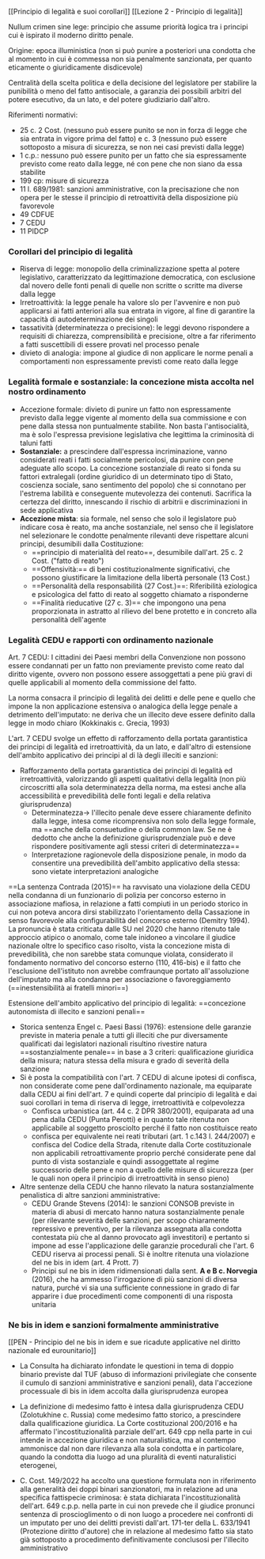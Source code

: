 [[Principio di legalità e suoi corollari]]
[[Lezione 2 - Principio di legalità]]

Nullum crimen sine lege: principio che assume priorità logica tra i principi cui è ispirato il moderno diritto penale.

Origine: epoca illuministica (non si può punire a posteriori una condotta che al momento in cui è commessa non sia penalmente sanzionata, per quanto eticamente o giuridicamente disdicevole)

Centralità della scelta politica e della decisione del legislatore per stabilire la punibilità o meno del fatto antisociale, a garanzia dei possibili arbitri del potere esecutivo, da un lato, e del potere giudiziario dall'altro.

Riferimenti normativi:
- 25 c. 2 Cost. (nessuno può essere punito se non in forza di legge che sia entrata in vigore prima del fatto) e c. 3 (nessuno può essere sottoposto a misura di sicurezza, se non nei casi previsti dalla legge)
- 1 c.p.: nessuno può essere punito per un fatto che sia espressamente previsto come reato dalla legge, né con pene che non siano da essa stabilite
- 199 cp: misure di sicurezza
- 11 l. 689/1981: sanzioni amministrative, con la precisazione che non opera per le stesse il principio di retroattività della disposizione più favorevole
- 49 CDFUE
- 7 CEDU
- 11 PIDCP

### Corollari del principio di legalità
- Riserva di legge: monopolio della criminalizzazione spetta al potere legislativo, caratterizzato da legittimazione democratica, con esclusione dal novero delle fonti penali di quelle non scritte o scritte ma diverse dalla legge
- Irretroattività: la legge penale ha valore slo per l'avvenire e non può applicarsi ai fatti anteriori alla sua entrata in vigore, al fine di garantire la capacità di autodeterminazione dei singoli
- tassatività (determinatezza o precisione): le leggi devono rispondere a requisiti di chiarezza, comprensibilità e precisione, oltre a far riferimento a fatti suscettibili di essere provati nel processo penale
- divieto di analogia: impone al giudice di non applicare le norme penali a comportamenti non espressamente previsti come reato dalla legge

### Legalità formale e sostanziale: la concezione mista accolta nel nostro ordinamento
- Accezione formale: divieto di punire un fatto non espressamente previsto dalla legge vigente al momento della sua commissione e con pene dalla stessa non puntualmente stabilite. Non basta l'antisocialità, ma è solo l'espressa previsione legislativa che legittima la criminosità di taluni fatti
- **Sostanziale:** a prescindere dall'espressa incriminazione, vanno considerati reati i fatti socialmente pericolosi, da punire con pene adeguate allo scopo. La concezione sostanziale di reato si fonda su fattori extralegali (ordine giuridico di un determinato tipo di Stato, coscienza sociale, sano sentimento del popolo) che si connotano per l'estrema labilità e conseguente mutevolezza dei contenuti. Sacrifica la certezza del diritto, innescando il rischio di arbitrii e discriminazioni in sede applicativa
- **Accezione mista**: sia formale, nel senso che solo il legislatore può indicare cosa è reato, ma anche sostanziale, nel senso che il legislatore nel selezionare le condotte penalmente rilevanti deve rispettare alcuni principi, desumibili dalla Costituzione:
	- ==principio di materialità del reato==, desumibile dall'art. 25 c. 2 Cost. ("fatto di reato")
	- ==Offensività:== di beni costituzionalmente significativi, che possono giustificare la limitazione della libertà personale (13 Cost.)
	- ==Personalità della responsabilità (27 Cost.)==: Riferibilità eziologica e psicologica del fatto di reato al soggetto chiamato a risponderne
	- ==Finalità rieducative (27 c. 3)== che impongono una pena proporzionata in astratto al rilievo del bene protetto e in concreto alla personalità dell'agente


### Legalità CEDU e rapporti con ordinamento nazionale
Art. 7 CEDU: I cittadini dei Paesi membri della Convenzione non possono essere condannati per un fatto non previamente previsto come reato dal diritto vigente, ovvero non possono essere assoggettati a pene più gravi di quelle applicabili al momento della commissione del fatto.

La norma consacra il principio di legalità dei delitti e delle pene e quello che impone la non applicazione estensiva o analogica della legge penale a detrimento dell'imputato: ne deriva che un illecito deve essere definito dalla legge in modo chiaro (Kokkinakis c. Grecia, 1993)

L'art. 7 CEDU svolge un effetto di rafforzamento della portata garantistica dei principi di legalità ed irretroattività, da un lato, e dall'altro di estensione dell'ambito applicativo dei principi al di là degli illeciti e sanzioni:
- Rafforzamento della portata garantistica dei principi di legalità ed irretroattività, valorizzando gli aspetti qualitativi della legalità (non più circoscritti alla sola determinatezza della norma, ma estesi anche alla accessibilità e prevedibilità delle fonti legali e della relativa giurisprudenza)
	- Determinatezza-> l'illecito penale deve essere chiaramente definito dalla legge, intesa come ricomprensiva non solo della legge formale, ma ==anche della consuetudine o della common law. Se ne è dedotto che anche la definizione giurisprudenziale può e deve rispondere positivamente agli stessi criteri di determinatezza== 
	- Interpretazione ragionevole della disposizione penale, in modo da consentire una prevedibilità dell'ambito applicativo della stessa: sono vietate interpretazioni analogiche

==La sentenza Contrada (2015)== ha ravvisato una violazione della CEDU nella condanna di un funzionario di polizia per concorso esterno in associazione mafiosa, in relazione a fatti compiuti in un periodo storico in cui non poteva ancora dirsi stabilizzato l'orientamento della Cassazione in senso favorevole alla configurabilità del concorso esterno (Demitry 1994). 
	La pronuncia è stata criticata dalle SU nel 2020 che hanno ritenuto tale approccio atipico o anomalo, come tale inidoneo a vincolare il giudice nazionale oltre lo specifico caso risolto, vista la concezione mista di prevedibilità, che non sarebbe stata comunque violata, considerato il fondamento normativo del concorso esterno (110, 416-bis) e il fatto che l'esclusione dell'istituto non avrebbe comfraunque portato all'assoluzione dell'imputato ma alla condanna per associazione o favoreggiamento (==inestensibilità ai fratelli minori==)

Estensione dell'ambito applicativo del principio di legalità: ==concezione autonomista di illecito e sanzioni penali==
- Storica sentenza Engel c. Paesi Bassi (1976): estensione delle garanzie previste in materia penale a tutti gli illeciti che pur diversamente qualificati dai legislatori nazionali risultino rivestire natura ==sostanzialmente penale== in base a 3 criteri: qualificazione giuridica della misura; natura stessa della misura e grado di severità della sanzione
- Si è posta la compatibilità con l'art. 7 CEDU di alcune ipotesi di confisca, non considerate come pene dall'ordinamento nazionale, ma equiparate dalla CEDU ai fini dell'art. 7 e quindi coperte dal principio di legalità e dai suoi corollari in tema di riserva di legge, irretroattività e colpevolezza
	- Confisca urbanistica (art. 44 c. 2 DPR 380/2001), equiparata ad una pena dalla CEDU (Punta Perotti) e in quanto tale ritenuta non applicabile al soggetto prosciolto perché il fatto non costituisce reato
	- confisca per equivalente nei reati tributari (art. 1 c.143 l. 244/2007) e confisca del Codice della Strada, ritenute dalla Corte costituzionale non applicabili retroattivamente proprio perché considerate pene dal punto di vista sostanziale e quindi assoggettate al regime successorio delle pene e non a quello delle misure di sicurezza (per le quali non opera il principio di irretroattività in senso pieno)
- Altre sentenze della CEDU che hanno rilevato la natura sostanzialmente penalistica di altre sanzioni amministrative:
	- CEDU Grande Stevens (2014): le sanzioni CONSOB previste in materia di abusi di mercato hanno natura sostanzialmente penale (per rilevante severità delle sanzioni, per scopo chiaramente repressivo e preventivo, per la rilevanza assegnata alla condotta contestata più che al danno provocato agli investitori) e pertanto si impone ad esse l'applicazione delle garanzie procedurali che l'art. 6 CEDU riserva ai processi penali. Si è inoltre ritenuta una violazione del ne bis in idem (art. 4 Prott. 7)
	- Principi sul ne bis in idem ridimensionati dalla sent. **A e B c. Norvegia** (2016), che ha ammesso l'irrogazione di più sanzioni di diversa natura, purché vi sia una sufficiente connessione in grado di far apparire i due procedimenti come componenti di una risposta unitaria 


### Ne bis in idem e sanzioni formalmente amministrative
[[PEN - Principio del ne bis in idem e sue ricadute applicative nel diritto nazionale ed eurounitario]]
- La Consulta ha dichiarato infondate le questioni in tema di doppio binario previste dal TUF (abuso di informazioni privilegiate che consente il cumulo di sanzioni amministrative e sanzioni penali), data l'accezione processuale di bis in idem accolta dalla giurisprudenza europea
- La definizione di medesimo fatto è intesa dalla giurisprudenza CEDU (Zolotukhine c. Russia) come medesimo fatto storico, a prescindere dalla qualificazione giuridica. La Corte costituzional 200/2016 e ha affermato l'incostituzionalità parziale dell'art. 649 cpp nella parte in cui  intende in accezione giuridica e non naturalistica, ma al contempo ammonisce dal non dare rilevanza alla sola condotta e in particolare, quando la condotta dia luogo ad una pluralità di eventi naturalistici eterogenei, 

- C. Cost. 149/2022 ha accolto una questione formulata non in riferimento alla generalità dei doppi binari sanzionatori, ma in relazione ad una specifica fattispecie criminosa: è stata dichiarata l'incostituzionalità dell'art. 649 c.p.p. nella parte in cui non prevede che il giudice pronunci sentenza di proscioglimento o di non luogo a procedere nei confronti di un imputato per uno dei delitti previsti dall'art. 171-ter della L. 633/1941 (Protezione diritto d'autore) che in relazione al medesimo fatto sia stato già sottoposto a procedimento definitivamente conclusosi per l'illecito amministrativo